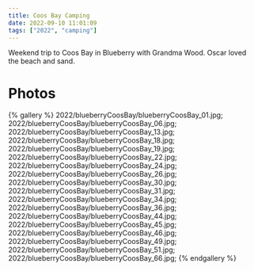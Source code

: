 ```yaml
---
title: Coos Bay Camping
date: 2022-09-10 11:01:09
tags: ["2022", "camping"]
---
```


Weekend trip to Coos Bay in Blueberry with Grandma Wood. Oscar loved the beach and sand.

# Photos

{% gallery %}
2022/blueberryCoosBay/blueberryCoosBay_01.jpg;
2022/blueberryCoosBay/blueberryCoosBay_06.jpg;
2022/blueberryCoosBay/blueberryCoosBay_13.jpg;
2022/blueberryCoosBay/blueberryCoosBay_18.jpg;
2022/blueberryCoosBay/blueberryCoosBay_19.jpg;
2022/blueberryCoosBay/blueberryCoosBay_22.jpg;
2022/blueberryCoosBay/blueberryCoosBay_24.jpg;
2022/blueberryCoosBay/blueberryCoosBay_26.jpg;
2022/blueberryCoosBay/blueberryCoosBay_30.jpg;
2022/blueberryCoosBay/blueberryCoosBay_31.jpg;
2022/blueberryCoosBay/blueberryCoosBay_34.jpg;
2022/blueberryCoosBay/blueberryCoosBay_36.jpg;
2022/blueberryCoosBay/blueberryCoosBay_44.jpg;
2022/blueberryCoosBay/blueberryCoosBay_45.jpg;
2022/blueberryCoosBay/blueberryCoosBay_46.jpg;
2022/blueberryCoosBay/blueberryCoosBay_49.jpg;
2022/blueberryCoosBay/blueberryCoosBay_51.jpg;
2022/blueberryCoosBay/blueberryCoosBay_66.jpg;
{% endgallery %}

